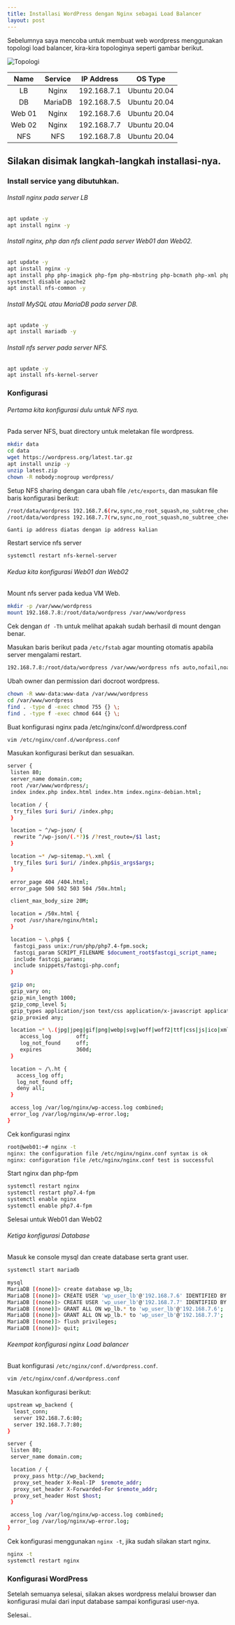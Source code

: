 ```yaml
---
title: Installasi WordPress dengan Nginx sebagai Load Balancer
layout: post
---
```


Sebelumnya saya mencoba untuk membuat web wordpress menggunakan topologi load balancer, kira-kira topologinya seperti gambar berikut.

![Topologi](svg/wordpress/wordpress.svg)


| **Name** | **Service** | **IP Address** |  **OS Type** |
|:--------:|:-----------:|:--------------:|:------------:|
|    LB    |    Nginx    |   192.168.7.1  | Ubuntu 20.04 |
|    DB    |   MariaDB   |   192.168.7.5  | Ubuntu 20.04 |
|  Web 01  |    Nginx    |   192.168.7.6  | Ubuntu 20.04 |
|  Web 02  |    Nginx    |   192.168.7.7  | Ubuntu 20.04 |
|    NFS   |     NFS     |   192.168.7.8  | Ubuntu 20.04 |

## Silakan disimak langkah-langkah installasi-nya.

### Install service yang dibutuhkan.

###### Install nginx pada server LB
   ```bash
   apt update -y
   apt install nginx -y
   ```
  
###### Install nginx, php dan nfs client pada server Web01 dan Web02. 
   ```bash
   apt update -y
   apt install nginx -y
   apt install php php-imagick php-fpm php-mbstring php-bcmath php-xml php-mysql php-common php-gd php-json php-cli php-curl php-zip -y
   systemctl disable apache2
   apt install nfs-common -y
   ```
  
###### Install MySQL atau MariaDB pada server DB.
  
   ```bash
   apt update -y
   apt install mariadb -y
   ```
   
###### Install nfs server pada server NFS.
   ```bash
   apt update -y
   apt install nfs-kernel-server
   ```
   
### Konfigurasi
###### Pertama kita konfigurasi dulu untuk NFS nya.
   Pada server NFS, buat directory untuk meletakan file wordpress.
   ```bash
   mkdir data
   cd data
   wget https://wordpress.org/latest.tar.gz
   apt install unzip -y
   unzip latest.zip
   chown -R nobody:nogroup wordpress/
   ```
    
   Setup NFS sharing dengan cara ubah file `/etc/exports`, dan masukan file baris konfigurasi berikut:
   ```bash
   /root/data/wordpress 192.168.7.6(rw,sync,no_root_squash,no_subtree_check)
   /root/data/wordpress 192.168.7.7(rw,sync,no_root_squash,no_subtree_check)
   ```
   `Ganti ip address diatas dengan ip address kalian`
    
   Restart service nfs server
   ```bash
   systemctl restart nfs-kernel-server
   ```
    
###### Kedua kita konfigurasi Web01 dan Web02

   Mount nfs server pada kedua VM Web.
   ```bash
   mkdir -p /var/www/wordpress
   mount 192.168.7.8:/root/data/wordpress /var/www/wordpress
   ```

   Cek dengan `df -Th` untuk melihat apakah sudah berhasil di mount dengan benar.

   Masukan baris berikut pada `/etc/fstab` agar mounting otomatis apabila server mengalami restart.
   ```bash
   192.168.7.8:/root/data/wordpress /var/www/wordpress nfs auto,nofail,noatime,nolock,intr,tcp,actimeo=1800 0 0
   ```

   Ubah owner dan permission dari docroot wordpress.
   ```bash
   chown -R www-data:www-data /var/www/wordpress
   cd /var/www/wordpress
   find . -type d -exec chmod 755 {} \;
   find . -type f -exec chmod 644 {} \;
   ```

   Buat konfigurasi nginx pada /etc/nginx/conf.d/wordpress.conf
   ```bash
   vim /etc/nginx/conf.d/wordpress.conf
   ```

   Masukan konfigurasi berikut dan sesuaikan.
   ```bash
   server {
    listen 80;
    server_name domain.com;
    root /var/www/wordpress/;
    index index.php index.html index.htm index.nginx-debian.html;

    location / {
     try_files $uri $uri/ /index.php;
    }

    location ~ ^/wp-json/ {
     rewrite ^/wp-json/(.*?)$ /?rest_route=/$1 last;
    }

    location ~* /wp-sitemap.*\.xml {
     try_files $uri $uri/ /index.php$is_args$args;
    }

    error_page 404 /404.html;
    error_page 500 502 503 504 /50x.html;

    client_max_body_size 20M;

    location = /50x.html {
     root /usr/share/nginx/html;
    }

    location ~ \.php$ {
     fastcgi_pass unix:/run/php/php7.4-fpm.sock;
     fastcgi_param SCRIPT_FILENAME $document_root$fastcgi_script_name;
     include fastcgi_params;
     include snippets/fastcgi-php.conf;
    }

    gzip on;
    gzip_vary on;
    gzip_min_length 1000;
    gzip_comp_level 5;
    gzip_types application/json text/css application/x-javascript application/javascript image/svg+xml;
    gzip_proxied any;

    location ~* \.(jpg|jpeg|gif|png|webp|svg|woff|woff2|ttf|css|js|ico|xml)$ {
       access_log        off;
       log_not_found     off;
       expires           360d;
    }

    location ~ /\.ht {
      access_log off;
      log_not_found off;
      deny all;
    }

    access_log /var/log/nginx/wp-access.log combined;
    error_log /var/log/nginx/wp-error.log;
   }
   ```

   Cek konfigurasi nginx
   ```bash
   root@web01:~# nginx -t
   nginx: the configuration file /etc/nginx/nginx.conf syntax is ok
   nginx: configuration file /etc/nginx/nginx.conf test is successful
   ```

   Start nginx dan php-fpm
   ```bash
   systemctl restart nginx
   systemctl restart php7.4-fpm
   systemctl enable nginx
   systemctl enable php7.4-fpm
   ```

   Selesai untuk Web01 dan Web02

###### Ketiga konfigurasi Database

   Masuk ke console mysql dan create database serta grant user.
   ```bash
   systemctl start mariadb
   ```

   ```bash
   mysql
   MariaDB [(none)]> create database wp_lb;
   MariaDB [(none)]> CREATE USER 'wp_user_lb'@'192.168.7.6' IDENTIFIED BY 'Password12345@@@@';
   MariaDB [(none)]> CREATE USER 'wp_user_lb'@'192.168.7.7' IDENTIFIED BY 'Password12345@@@@';
   MariaDB [(none)]> GRANT ALL ON wp_lb.* to 'wp_user_lb'@'192.168.7.6';
   MariaDB [(none)]> GRANT ALL ON wp_lb.* to 'wp_user_lb'@'192.168.7.7';
   MariaDB [(none)]> flush privileges;
   MariaDB [(none)]> quit;
   ```

###### Keempat konfigurasi nginx Load balancer

   Buat konfigurasi `/etc/nginx/conf.d/wordpress.conf`.
   ```bash
   vim /etc/nginx/conf.d/wordpress.conf
   ```

   Masukan konfigurasi berikut:
   ```bash
   upstream wp_backend {
     least_conn;
     server 192.168.7.6:80;
     server 192.168.7.7:80;
   }

   server {
    listen 80;
    server_name domain.com;

    location / {
     proxy_pass http://wp_backend;
     proxy_set_header X-Real-IP  $remote_addr;
     proxy_set_header X-Forwarded-For $remote_addr;
     proxy_set_header Host $host;
    }

    access_log /var/log/nginx/wp-access.log combined;
    error_log /var/log/nginx/wp-error.log;
   }
   ```

   Cek konfigurasi menggunakan `nginx -t`, jika sudah silakan start nginx.
   ```bash
   nginx -t
   systemctl restart nginx
   ```

### Konfigurasi WordPress

Setelah semuanya selesai, silakan akses wordpress melalui browser dan konfigurasi mulai dari input database sampai konfigurasi user-nya.

Selesai..
